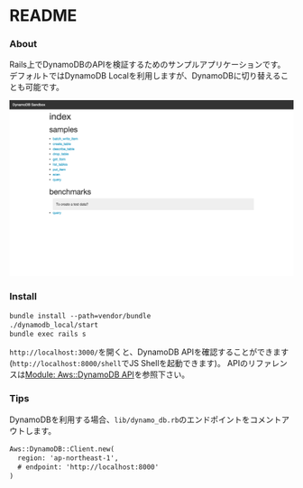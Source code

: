 # README

### About

Rails上でDynamoDBのAPIを検証するためのサンプルアプリケーションです。
デフォルトではDynamoDB Localを利用しますが、DynamoDBに切り替えることも可能です。

<img src="https://raw.githubusercontent.com/naomichi-y/sandbox-dynamo_db/images/index.png" width="600">

### Install

```
bundle install --path=vendor/bundle
./dynamodb_local/start
bundle exec rails s
```

`http://localhost:3000/`を開くと、DynamoDB APIを確認することができます (`http://localhost:8000/shell`でJS Shellを起動できます)。
APIのリファレンスは[Module: Aws::DynamoDB API](http://docs.aws.amazon.com/sdkforruby/api/Aws/DynamoDB.html)を参照下さい。

### Tips

DynamoDBを利用する場合、`lib/dynamo_db.rb`のエンドポイントをコメントアウトします。

```
Aws::DynamoDB::Client.new(
  region: 'ap-northeast-1',
  # endpoint: 'http://localhost:8000'
)
```
